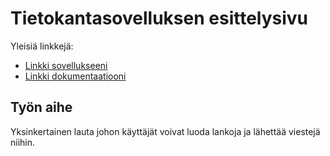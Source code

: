 # Tietokantasovelluksen esittelysivu

Yleisiä linkkejä:

* [Linkki sovellukseeni](http://aopkarja.users.cs.helsinki.fi/tsohachan/)
* [Linkki dokumentaatiooni](https://github.com/WaDelma/Tsohachan/blob/master/doc/dokumentaatio.pdf)

## Työn aihe

Yksinkertainen lauta johon käyttäjät voivat luoda lankoja ja lähettää viestejä niihin.
